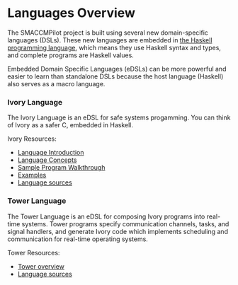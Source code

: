 # Languages Overview

The SMACCMPilot project is built using several new domain-specific languages
(DSLs). These new languages are embedded in [the Haskell programming
language][haskell], which means they use Haskell syntax and types, and complete
programs are Haskell values.

[haskell]: http://haskell.org

Embedded Domain Specific Languages (eDSLs) can be more powerful and easier to
learn than standalone DSLs because the host language (Haskell) also serves as a
macro language.

### Ivory Language

The Ivory Language is an eDSL for safe systems progamming. You can think of
Ivory as a safer C, embedded in Haskell.

Ivory Resources:

* [Language Introduction](ivory-introduction.html)
* [Language Concepts](ivory-concepts.html)
* [Sample Program Walkthrough](ivory-fib.html)
* [Examples][ivory-examples]
* [Language sources][ivory-github]

[ivory-examples]: http://github.com/GaloisInc/ivory/tree/master/ivory-examples/examples
[ivory-github]: http://github.com/GaloisInc/ivory

### Tower Language

The Tower Language is an eDSL for composing Ivory programs into real-time
systems.  Tower programs specify communication channels, tasks, and signal
handlers, and generate Ivory code which implements scheduling and communication
for real-time operating systems.

Tower Resources:

* [Tower overview](tower-overview.html)
* [Language sources][tower-github]

[tower-github]: http://github.com/GaloisInc/tower

